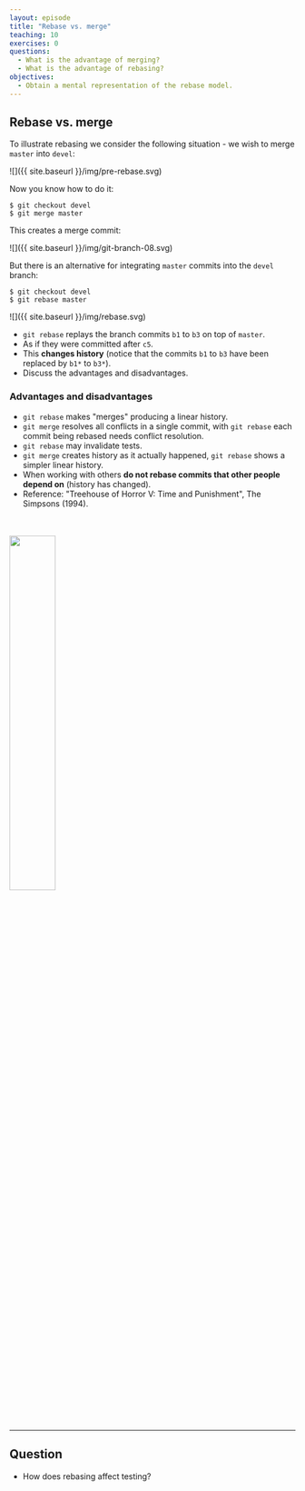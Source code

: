 ```yaml
---
layout: episode
title: "Rebase vs. merge"
teaching: 10
exercises: 0
questions:
  - What is the advantage of merging?
  - What is the advantage of rebasing?
objectives:
  - Obtain a mental representation of the rebase model.
---
```


## Rebase vs. merge

To illustrate rebasing we consider the following situation - we wish to merge
`master` into `devel`:

![]({{ site.baseurl }}/img/pre-rebase.svg)

Now you know how to do it:

```shell
$ git checkout devel
$ git merge master
```

This creates a merge commit:

![]({{ site.baseurl }}/img/git-branch-08.svg)


But there is an alternative for integrating `master` commits into the `devel`
branch:

```shell
$ git checkout devel
$ git rebase master
```

![]({{ site.baseurl }}/img/rebase.svg)

- `git rebase` replays the branch commits `b1` to `b3` on top of `master`.
- As if they were committed after `c5`.
- This **changes history** (notice that the commits `b1` to `b3` have been replaced by `b1*` to `b3*`).
- Discuss the advantages and disadvantages.

### Advantages and disadvantages

- `git rebase` makes "merges" producing a linear history.
- `git merge` resolves all conflicts in a single commit, with `git rebase` each commit being rebased needs 
  conflict resolution.
- `git rebase` may invalidate tests.
- `git merge` creates history as it actually happened, `git rebase` shows a simpler linear history.
- When working with others **do not rebase commits that other people depend on**
  (history has changed).
- Reference: "Treehouse of Horror V: Time and Punishment", The Simpsons (1994).

<br>
<br>
<img src="{{ site.baseurl }}/img/simpsons.jpg" width="40%">

---

## Question

- How does rebasing affect testing?
